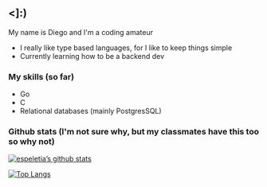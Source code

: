 ## <]:)

My name is Diego and I'm a coding amateur

- I really like type based languages, for I like to keep things simple
- Currently learning how to be a backend dev

### My skills (so far)

- Go
- C
- Relational databases (mainly PostgresSQL)

### Github stats (I'm not sure why, but my classmates have this too so why not)

[![espeletia’s github stats](https://github-readme-stats.vercel.app/api?username=espeletia)](https://https://github.com/espeletia)

[![Top Langs](https://github-readme-stats.vercel.app/api/top-langs/?username=espeletia&layout=compact)](https://https://github.com/espeletia)
